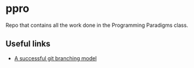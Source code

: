 ppro
====

Repo that contains all the work done in the Programming Paradigms class.

## Useful links

+ [A successful git branching model](http://nvie.com/posts/a-successful-git-branching-model/) 